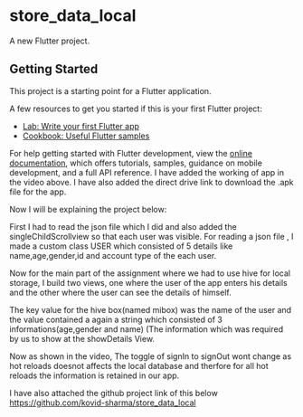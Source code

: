 # store_data_local

A new Flutter project.

## Getting Started

This project is a starting point for a Flutter application.

A few resources to get you started if this is your first Flutter project:

- [Lab: Write your first Flutter app](https://docs.flutter.dev/get-started/codelab)
- [Cookbook: Useful Flutter samples](https://docs.flutter.dev/cookbook)

For help getting started with Flutter development, view the
[online documentation](https://docs.flutter.dev/), which offers tutorials,
samples, guidance on mobile development, and a full API reference.
I have added the working of app in the video above.
I have also added the direct drive link to download the .apk file for the app.

Now I will be explaining the project below:

First I had to read the json file which I did and also added the singleChildScrollview so that each user was visible.
For reading a json file , I made a custom class USER which consisted of 5 details like name,age,gender,id and account type of the each user.

Now for the main part of the assignment where we had to use hive for local storage,
I build two views, one where the user of the app enters his details and the other where the user can see the details of himself.

The key value for the hive box(named mibox) was the name of the user and the value contained a again a string which consisted of 3 informations(age,gender and name) (The information which was required by us to show at the showDetails View.



Now as shown in the video, The toggle of signIn to signOut wont change as hot reloads doesnot affects the local database and therfore for all hot reloads the information is retained in our app.

I have also attached the github project link of this below 
https://github.com/kovid-sharma/store_data_local
